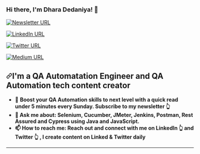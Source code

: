 <article class="markdown-body entry-content container-lg f5" itemprop="text"><h3 dir="auto"><a class="anchor" aria-hidden="true" href="#"></a>Hi there, I'm Dhara Dedaniya! 👋</h3>
<p dir="auto"><a href="https://dharadedaniya.substack.com/" rel="nofollow"><img src="https://camo.githubusercontent.com/e3e8d88438862bfd3438e1720e867e0c3430a4c957bbe21aa3230d73579da638/68747470733a2f2f696d672e736869656c64732e696f2f7374617469632f76313f636f6c6f723d626c7565266c6162656c3d4e6577736c6574746572266c6f676f3d537562737461636b266c6f676f436f6c6f723d7768697465267374796c653d666f722d7468652d6261646765266d6573736167653d537562736372696265" alt="Newsletter URL" data-canonical-src="https://img.shields.io/static/v1?color=blue&amp;label=Newsletter&amp;logo=Substack&amp;logoColor=white&amp;style=for-the-badge&amp;message=Subscribe" style="max-width: 100%;"></a></p>
<p dir="auto"><a href="https://www.linkedin.com/in/dharadedaniya" rel="nofollow"><img src="https://camo.githubusercontent.com/0bfab11be8684b119d4b9d0415d4eb2b3b3ab49a1db7a56cf8f5f8e043b69f56/68747470733a2f2f696d672e736869656c64732e696f2f7374617469632f76313f636f6c6f723d626c7565266c6162656c3d6c696e6b6564696e266c6f676f3d6c696e6b6564696e266c6f676f436f6c6f723d7768697465267374796c653d666f722d7468652d6261646765266d6573736167653d436f6e6e656374" alt="LinkedIn URL" data-canonical-src="https://img.shields.io/static/v1?color=blue&amp;label=linkedin&amp;logo=linkedin&amp;logoColor=white&amp;style=for-the-badge&amp;message=Connect" style="max-width: 100%;"></a></p>
<p dir="auto"><a href="https://twitter.com/dharadedaniya" rel="nofollow"><img src="https://camo.githubusercontent.com/78c8c588c16b5ec5ec7a2203dcd5f7c0614cf9a04b3eddc2f1f41d181b686f9f/68747470733a2f2f696d672e736869656c64732e696f2f7374617469632f76313f636f6c6f723d626c7565266c6162656c3d74776974746572266c6f676f3d74776974746572266c6f676f436f6c6f723d7768697465267374796c653d666f722d7468652d6261646765266d6573736167653d466f6c6c6f77" alt="Twitter URL" data-canonical-src="https://img.shields.io/static/v1?color=blue&amp;label=twitter&amp;logo=twitter&amp;logoColor=white&amp;style=for-the-badge&amp;message=Follow" style="max-width: 100%;"></a></p>
<p dir="auto"><a href="https://medium.com/@dharadedaniya" rel="nofollow"><img src="https://camo.githubusercontent.com/a8dc009b42ca8f45ae354c831242767863c8a75b1293f6ee4a5159f949656ec0/68747470733a2f2f696d672e736869656c64732e696f2f7374617469632f76313f636f6c6f723d626c7565266c6162656c3d4d656469756d266c6f676f3d4d656469756d266c6f676f436f6c6f723d7768697465267374796c653d666f722d7468652d6261646765266d6573736167653d466f6c6c6f77" alt="Medium URL" data-canonical-src="https://img.shields.io/static/v1?color=blue&amp;label=Medium&amp;logo=Medium&amp;logoColor=white&amp;style=for-the-badge&amp;message=Follow" style="max-width: 100%;"></a></p>
<h2 dir="auto"><a id="user-content-im-a-senior-software-engineer-net--angular-developer-and-net-technical-trainer" class="anchor" aria-hidden="true" href="#im-a-senior-software-engineer-net--angular-developer-and-net-technical-trainer"><svg class="octicon octicon-link" viewBox="0 0 16 16" version="1.1" width="16" height="16" aria-hidden="true"><path d="m7.775 3.275 1.25-1.25a3.5 3.5 0 1 1 4.95 4.95l-2.5 2.5a3.5 3.5 0 0 1-4.95 0 .751.751 0 0 1 .018-1.042.751.751 0 0 1 1.042-.018 1.998 1.998 0 0 0 2.83 0l2.5-2.5a2.002 2.002 0 0 0-2.83-2.83l-1.25 1.25a.751.751 0 0 1-1.042-.018.751.751 0 0 1-.018-1.042Zm-4.69 9.64a1.998 1.998 0 0 0 2.83 0l1.25-1.25a.751.751 0 0 1 1.042.018.751.751 0 0 1 .018 1.042l-1.25 1.25a3.5 3.5 0 1 1-4.95-4.95l2.5-2.5a3.5 3.5 0 0 1 4.95 0 .751.751 0 0 1-.018 1.042.751.751 0 0 1-1.042.018 1.998 1.998 0 0 0-2.83 0l-2.5 2.5a1.998 1.998 0 0 0 0 2.83Z"></path></svg></a><strong>I'm a QA Automatation Engineer and QA Automation tech content creator</strong></h2>
<ul dir="auto">
<li>🎯 <strong>Boost your QA Automation skills to next level with a quick read under 5 minutes every Sunday. Subscribe to my newsletter 👆</li>
<li>💬 <strong>Ask me about</strong>: Selenium, Cucumber, JMeter, Jenkins, Postman, Rest Assured  and Cypress using Java and JavaScript.</li>
<li>📫 <strong>How to reach me</strong>: Reach out and connect with me on LinkedIn 👆 and Twitter 👆 , I create content on Linked & Twitter daily</li>
</ul>
<hr>
</article>
